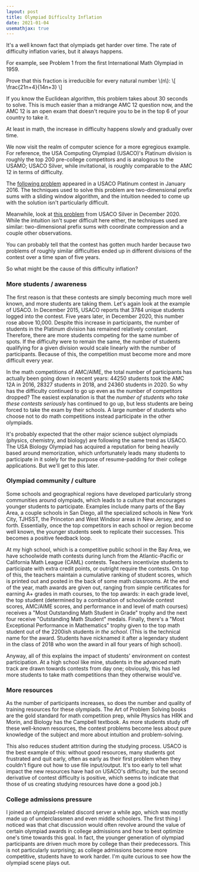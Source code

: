 ```yaml
---
layout: post
title: Olympiad Difficulty Inflation
date: 2021-01-04 
usemathjax: true
---
```


It's a well known fact that olympiads get harder over time. The rate of difficulty inflation varies, but it always happens.

For example, see Problem 1 from the first International Math Olympiad in 1959.

Prove that this fraction is irreducible for every natural number \\(n\\): \\[ \frac{21n+4}{14n+3} \\]  

If you know the Euclidean algorithm, this problem takes about 30 seconds to solve. This is much easier than a midrange AMC 12 question now, and the AMC 12 is an open exam that doesn't require you to be in the top 6 of your country to take it. 

At least in math, the increase in difficulty happens slowly and gradually over time. 

We now visit the realm of computer science for a more egregious example. For reference, the USA Computing Olympiad (USACO)'s Platinum division is roughly the top 200 pre-college competitors and is analogous to the USAMO; USACO Silver, while invitational, is roughly comparable to the AMC 12 in terms of difficulty. 

The [following problem](http://usaco.org/index.php?page=viewproblem2&cpid=600) appeared in a USACO Platinum contest in January 2016. The techniques used to solve this problem are two-dimensional prefix sums with a sliding window algorithm, and the intuition needed to come up with the solution isn't particularly difficult. 

Meanwhile, look at [this problem](http://usaco.org/index.php?page=viewproblem2&cpid=1063) from USACO Silver in December 2020. While the intuition isn't super difficult here either, the techniques used are similar: two-dimensional prefix sums with coordinate compression and a couple other observations. 

You can probably tell that the contest has gotten much harder because two problems of roughly similar difficulties ended up in different divisions of the contest over a time span of five years. 

So what might be the cause of this difficulty inflation? 

### More students / awareness

The first reason is that these contests are simply becoming much more well known, and more students are taking them. Let's again look at the example of USACO. In December 2015, USACO reports that 3784 unique students logged into the contest. Five years later, in December 2020, this number rose above 10,000. Despite this increase in participants, the number of students in the Platinum division has remained relatively constant. Therefore, there are more students competing for the same number of spots. If the difficulty were to remain the same, the number of students qualifying for a given division would scale linearly with the number of participants. Because of this, the competition must become more and more difficult every year. 

In the math competitions of AMC/AIME, the total number of participants has actually been going down in recent years: 44250 students took the AMC 12A in 2016, 28327 students in 2018, and 24360 students in 2020. So why has the difficulty continued to go up even as the number of competitors dropped? The easiest explanation is that the _number of students who take these contests seriously_ has continued to go up, but less students are being forced to take the exam by their schools. A large number of students who choose not to do math competitions instead participate in the other olympiads. 

It's probably expected that the other major science subject olympiads (physics, chemistry, and biology) are following the same trend as USACO. The USA Biology Olympiad has acquired a reputation for being heavily based around memorization, which unfortunately leads many students to participate in it solely for the purpose of resume-padding for their college applications. But we'll get to this later. 

### Olympiad community / culture

Some schools and geographical regions have developed particularly strong communities around olympiads, which leads to a culture that encourages younger students to participate. Examples include many parts of the Bay Area, a couple schools in San Diego, all the specialized schools in New York City, TJHSST, the Princeton and West Windsor areas in New Jersey, and so forth. Essentially, once the top competitors in each school or region become well known, the younger students seek to replicate their successes. This becomes a positive feedback loop.

At my high school, which is a competitive public school in the Bay Area, we have schoolwide math contests during lunch from the Atlantic-Pacific or California Math League (CAML) contests. Teachers incentivize students to participate with extra credit points, or outright require the contests. On top of this, the teachers maintain a cumulative ranking of student scores, which is printed out and posted in the back of some math classrooms. At the end of the year, math awards are given out, ranging from simple certificates for earning A+ grades in math courses, to the top awards: in each grade level, the top student (determined by a combination of schoolwide contest scores, AMC/AIME scores, and performance in and level of math courses) receives a "Most Outstanding Math Student in Grade" trophy and the next four receive "Outstanding Math Student" medals. Finally, there's a "Most Exceptional Performance in Mathematics" trophy given to the top math student out of the 2200ish students _in the school_. (This is the technical name for the award. Students have nicknamed it after a legendary student in the class of 2018 who won the award in all four years of high school).

Anyway, all of this explains the impact of students' environment on contest participation. At a high school like mine, students in the advanced math track are drawn towards contests from day one; obviously, this has led more students to take math competitions than they otherwise would've.

### More resources

As the number of participants increases, so does the number and quality of training resources for these olympiads. The Art of Problem Solving books are the gold standard for math competition prep, while Physics has HRK and Morin, and Biology has the Campbell textbook. As more students study off these well-known resources, the contest problems become less about pure knowledge of the subject and more about intuition and problem-solving. 

This also reduces student attrition during the studying process. USACO is the best example of this: without good resources, many students got frustrated and quit early, often as early as their first problem when they couldn't figure out how to use file input/output. It's too early to tell what impact the new resources have had on USACO's difficulty, but the second derivative of contest difficulty is positive, which seems to indicate that those of us creating studying resources have done a good job.)

### College admissions pressure

I joined an olympiad-related discord server a while ago, which was mostly made up of underclassmen and even middle schoolers. The first thing I noticed was that chat discussion would often revolve around the value of certain olympiad awards in college admissions and how to best optimize one's time towards this goal. In fact, the younger generation of olympiad participants are driven much more by college than their predecessors. This is not particularly surprising; as college admissions become more competitive, students have to work harder. I'm quite curious to see how the olympiad scene plays out.